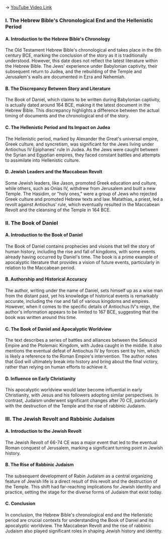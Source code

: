 -> [YouTube Video Link](https://www.youtube.com/watch?v=7QIBB7gXHKc&list=PL279CFA55C51E75E0&index=4&pp=iAQB)

### I. The Hebrew Bible's Chronological End and the Hellenistic Period
#### A. Introduction to the Hebrew Bible's Chronology

The Old Testament Hebrew Bible's chronological end takes place in the 6th century BCE, marking the conclusion of the story as it is traditionally understood. However, this date does not reflect the latest literature within the Hebrew Bible. The Jews' experience under Babylonian captivity, their subsequent return to Judea, and the rebuilding of the Temple and Jerusalem's walls are documented in Ezra and Nehemiah.

#### B. The Discrepancy Between Story and Literature

The Book of Daniel, which claims to be written during Babylonian captivity, is actually dated around 164 BCE, making it the latest document in the Hebrew Bible. This discrepancy highlights a difference between the actual timing of documents and the chronological end of the story.

#### C. The Hellenistic Period and Its Impact on Judea

The Hellenistic period, marked by Alexander the Great's universal empire, Greek culture, and syncretism, was significant for the Jews living under Antiochus IV Epiphanes' rule in Judea. As the Jews were caught between the Syrian and Egyptian empires, they faced constant battles and attempts to assimilate into Hellenistic culture.

#### D. Jewish Leaders and the Maccabean Revolt

Some Jewish leaders, like Jason, promoted Greek education and culture, while others, such as Onias IV, withdrew from Jerusalem and built a new Temple. The Hasidim, or "holy ones," were a group of Jews who rejected Greek culture and promoted Hebrew texts and law. Matathias, a priest, led a revolt against Antiochus' rule, which eventually resulted in the Maccabean Revolt and the cleansing of the Temple in 164 BCE.

### II. The Book of Daniel
#### A. Introduction to the Book of Daniel

The Book of Daniel contains prophecies and visions that tell the story of human history, including the rise and fall of kingdoms, with some events already having occurred by Daniel's time. The book is a prime example of apocalyptic literature that provides a vision of future events, particularly in relation to the Maccabean period.

#### B. Authorship and Historical Accuracy

The author, writing under the name of Daniel, sets himself up as a wise man from the distant past, yet his knowledge of historical events is remarkably accurate, including the rise and fall of various kingdoms and empires. However, when it comes to the specific details of Antiochus IV's reign, the author's information appears to be limited to 167 BCE, suggesting that the book was written around this time.

#### C. The Book of Daniel and Apocalyptic Worldview

The text describes a series of battles and alliances between the Seleucid Empire and the Ptolemaic Kingdom, with Judea caught in the middle. It also mentions the eventual defeat of Antiochus IV by forces sent by him, which is likely a reference to the Roman Empire's intervention. The author notes that God will ultimately break into history and bring about the final victory, rather than relying on human efforts to achieve it.

#### D. Influence on Early Christianity

This apocalyptic worldview would later become influential in early Christianity, with Jesus and his followers adopting similar perspectives. In contrast, Judaism underwent significant changes after 70 CE, particularly with the destruction of the Temple and the rise of rabbinic Judaism.

### III. The Jewish Revolt and Rabbinic Judaism
#### A. Introduction to the Jewish Revolt

The Jewish Revolt of 66-74 CE was a major event that led to the eventual Roman conquest of Jerusalem, marking a significant turning point in Jewish history.

#### B. The Rise of Rabbinic Judaism

The subsequent development of Rabin Judaism as a central organizing feature of Jewish life is a direct result of this revolt and the destruction of the Temple. This shift had far-reaching implications for Jewish identity and practice, setting the stage for the diverse forms of Judaism that exist today.

#### C. Conclusion

In conclusion, the Hebrew Bible's chronological end and the Hellenistic period are crucial contexts for understanding the Book of Daniel and its apocalyptic worldview. The Maccabean Revolt and the rise of rabbinic Judaism also played significant roles in shaping Jewish history and identity.